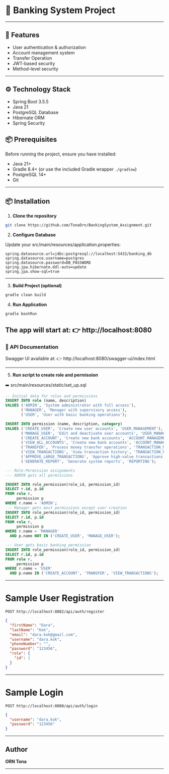# 💸 Banking System Project

---

## 🚀 Features
- User authentication & authorization
- Account management system
- Transfer Operation
- JWT-based security
- Method-level security

---

## ⚙️ Technology Stack
- Spring Boot 3.5.5
- Java 21
- PostgreSQL Database
- Hibernate ORM
- Spring Security

## 📦 Prerequisites
Before running the project, ensure you have installed:
- Java 21+
- Gradle 8.4+ (or use the included Gradle wrapper `./gradlew`)
- PostgreSQL 14+
- Git

---

## 📦 Installation

1. **Clone the repository**

```bash
git clone https://github.com/TonaOrn/BankingSystem_Assignment.git
```

2. **Configure Database**

Update your src/main/resources/application.properties:

```properties
spring.datasource.url=jdbc:postgresql://localhost:5432/banking_db
spring.datasource.username=postgres
spring.datasource.password=DB_PASSWORD
spring.jpa.hibernate.ddl-auto=update
spring.jpa.show-sql=true
```
---

3. **Build Project (optional)**

```bash
gradle clean build
```

4. **Run Application**

```bash
gradle bootRun
```

The app will start at: 👉 http://localhost:8080
----

### 📖 API Documentation
Swagger UI available at: 👉 http://localhost:8080/swagger-ui/index.html

---

5. **Run script to create role and permission**

➡️ src/main/resources/static/set_up.sql

```sql
-- Initial data for roles and permissions
INSERT INTO role (name, description)
VALUES ('ADMIN', 'System administrator with full access'),
       ('MANAGER', 'Manager with supervisory access'),
       ('USER', 'User with basic banking operations');

INSERT INTO permission (name, description, category)
VALUES ('CREATE_USER', 'Create new user accounts', 'USER_MANAGEMENT'),
       ('MANAGE_USER', 'Edit and deactivate user accounts', 'USER_MANAGEMENT'),
       ('CREATE_ACCOUNT', 'Create new bank accounts', 'ACCOUNT_MANAGEMENT'),
       ('VIEW_ALL_ACCOUNTS', 'Create new bank accounts', 'ACCOUNT_MANAGEMENT'),
       ('TRANSFER', 'Process money transfer operations', 'TRANSACTION_MANAGEMENT'),
       ('VIEW_TRANSACTIONS', 'View transaction history', 'TRANSACTION_MANAGEMENT'),
       ('APPROVE_LARGE_TRANSACTIONS', 'Approve high-value transactions', 'TRANSACTION_MANAGEMENT'),
       ('GENERATE_REPORT', 'Generate system reports', 'REPORTING');

--- Role-Permission assignments
--- ADMIN gets all permissions

INSERT INTO role_permission(role_id, permission_id)
SELECT r.id, p.id
FROM role r,
     permission p
WHERE r.name = 'ADMIN';
--- Manager gets most permissions except user creation
INSERT INTO role_permission(role_id, permission_id)
SELECT r.id, p.id
FROM role r,
     permission p
WHERE r.name = 'MANAGER'
  AND p.name NOT IN ('CREATE_USER', 'MANAGE_USER');

--- User gets basic banking permission
INSERT INTO role_permission(role_id, permission_id)
SELECT r.id, p.id
FROM role r,
     permission p
WHERE r.name = 'USER'
  AND p.name IN ('CREATE_ACCOUNT', 'TRANSFER', 'VIEW_TRANSACTIONS');
```

----

# Sample User Registration

```
POST http://localhost:8082/api/auth/register
```

```json
{
  "firstName": "Dara",
  "lastName": "Kok",
  "email": "dara.kok@gmail.com",
  "username": "dara.kok",
  "phoneNumber": "",
  "password": "123456",
  "role": {
    "id": 1
  }
}
```

---

# Sample Login

```
POST http://localhost:8080/api/auth/login
```
```json
{
  "username": "dara.kok",
  "password": "123456"
}
```

---

## Author

**ORN Tona**

---